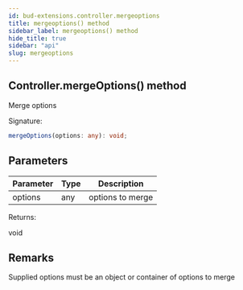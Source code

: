 ```yaml
---
id: bud-extensions.controller.mergeoptions
title: mergeoptions() method
sidebar_label: mergeoptions() method
hide_title: true
sidebar: "api"
slug: mergeoptions
---
```


## Controller.mergeOptions() method

Merge options

Signature:

```typescript
mergeOptions(options: any): void;
```

## Parameters

| Parameter | Type | Description      |
| --------- | ---- | ---------------- |
| options   | any  | options to merge |

Returns:

void

## Remarks

Supplied options must be an object or container of options to merge
